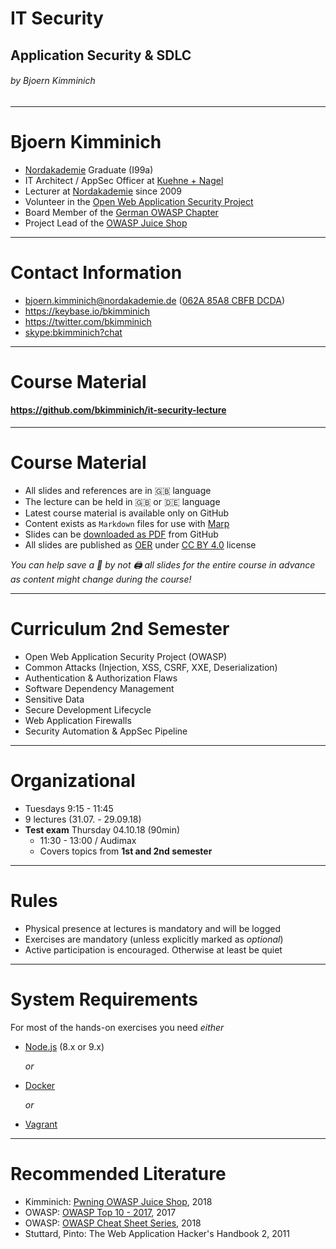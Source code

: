 <!-- $theme: gaia -->

<!-- $size: 16:9 -->

<!-- page_number: true -->

<!-- footer: Copyright (c) by Bjoern Kimminich | Licensed under CC-BY 4.0 -->

# IT Security

## Application Security & SDLC

###### by Bjoern Kimminich

---

# Bjoern Kimminich

* [Nordakademie](https://www.nordakademie.de/) Graduate (I99a)
* IT Architect / AppSec Officer at [Kuehne + Nagel](http://kuehne-nagel.com/)
* Lecturer at [Nordakademie](https://www.nordakademie.de/) since 2009
* Volunteer in the [Open Web Application Security Project](https://owasp.org/)
* Board Member of the [German OWASP Chapter](https://www.owasp.org/index.php/Germany)
* Project Lead of the [OWASP Juice Shop](https://www.owasp.org/index.php/OWASP_Juice_Shop_Project)

---

# Contact Information

* <bjoern.kimminich@nordakademie.de> ([062A 85A8 CBFB DCDA](https://keybase.io/bkimminich/pgp_keys.asc?fingerprint=19c01cb7157e4645e9e2c863062a85a8cbfbdcda))
* <https://keybase.io/bkimminich>
* <https://twitter.com/bkimminich>
* <skype:bkimminich?chat>

---

# Course Material

#### <https://github.com/bkimminich/it-security-lecture>

---

# Course Material

* All slides and references are in :uk: language
* The lecture can be held in :uk: or :de: language
* Latest course material is available only on GitHub
* Content exists as `Markdown` files for use with [Marp](https://yhatt.github.io/marp/)
* Slides can be [downloaded as PDF](https://github.com/bkimminich/it-security-lecture/tree/master/slides/pdf) from GitHub
* All slides are published as [OER](http://www.unesco.org/new/en/communication-and-information/access-to-knowledge/open-educational-resources/) under [CC BY 4.0](https://creativecommons.org/licenses/by/4.0/) license

_You can help save a :deciduous_tree: by not :printer: all slides for the entire course in advance as content might change during the course!_

---

# Curriculum 2nd Semester

* Open Web Application Security Project (OWASP)
* Common Attacks (Injection, XSS, CSRF, XXE, Deserialization)
* Authentication & Authorization Flaws
* Software Dependency Management
* Sensitive Data
* Secure Development Lifecycle
* Web Application Firewalls
* Security Automation & AppSec Pipeline

---

# Organizational

* Tuesdays 9:15 - 11:45
* 9 lectures (31.07. - 29.09.18)
* **Test exam** Thursday 04.10.18 (90min)
  * 11:30 - 13:00 / Audimax
  * Covers topics from **1st and 2nd semester**

---

# Rules

* Physical presence at lectures is mandatory and will be logged
* Exercises are mandatory (unless explicitly marked as _optional_)
* Active participation is encouraged. Otherwise at least be quiet

---

# System Requirements

For most of the hands-on exercises you need _either_

* [Node.js](https://nodejs.org) (8.x or 9.x)

  _or_
* [Docker](https://www.docker.com/)

  _or_
* [Vagrant](https://www.vagrantup.com/)

---

# Recommended Literature

* Kimminich: [Pwning OWASP Juice Shop](https://leanpub.com/juice-shop), 2018
* OWASP: [OWASP Top 10 - 2017](https://www.owasp.org/images/7/72/OWASP_Top_10-2017_%28en%29.pdf.pdf), 2017
* OWASP: [OWASP Cheat Sheet Series](https://github.com/righettod/owasp-cs-book/releases/download/CI_BUILD_RELEASE/owasp-cs-book.pdf), 2018
* Stuttard, Pinto: The Web Application Hacker's Handbook 2, 2011
